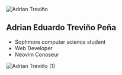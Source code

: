 
![Adrian Treviño](https://user-images.githubusercontent.com/101372036/212457128-05f9dfbb-d49a-4687-b1a3-b6d0a3b2e587.gif)

## Adrian Eduardo Treviño Peña 

- Sophmore computer science student
- Web Developer 
- Neovim Conoseur 
 
![Adrian Treviño (1)](https://user-images.githubusercontent.com/101372036/212457629-6a0b3930-7722-4d35-b09f-6b5b72a84655.gif)
